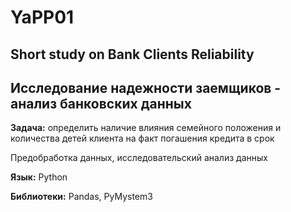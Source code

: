 # YaPP01
## Short study on Bank Clients Reliability

## Исследование надежности заемщиков - анализ банковских данных

**Задача:** определить наличие влияния семейного положения и количества детей клиента на факт погашения кредита в срок

Предобработка данных, исследовательский анализ данных

**Язык:** Python

**Библиотеки:** Pandas, PyMystem3
